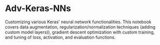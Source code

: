 # Adv-Keras-NNs
Customizing various Keras' neural network functionalities. This notebook covers data augmentation, regularization/normalization techniques (adding custom model layers)), gradient descent optimization with custom training, and tuning of loss, activation, and evaluation functions.
